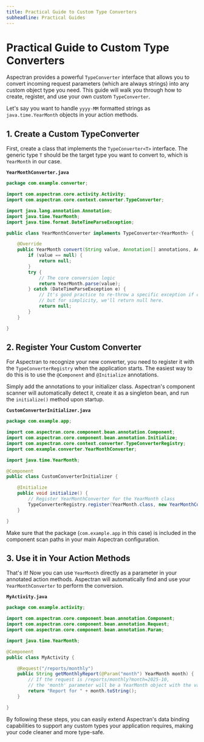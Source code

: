 ```yaml
---
title: Practical Guide to Custom Type Converters
subheadline: Practical Guides
---
```


# Practical Guide to Custom Type Converters

Aspectran provides a powerful `TypeConverter` interface that allows you to convert incoming request parameters (which are always strings) into any custom object type you need. This guide will walk you through how to create, register, and use your own custom `TypeConverter`.

Let's say you want to handle `yyyy-MM` formatted strings as `java.time.YearMonth` objects in your action methods.

## 1. Create a Custom TypeConverter

First, create a class that implements the `TypeConverter<T>` interface. The generic type `T` should be the target type you want to convert to, which is `YearMonth` in our case.

**`YearMonthConverter.java`**
```java
package com.example.converter;

import com.aspectran.core.activity.Activity;
import com.aspectran.core.context.converter.TypeConverter;

import java.lang.annotation.Annotation;
import java.time.YearMonth;
import java.time.format.DateTimeParseException;

public class YearMonthConverter implements TypeConverter<YearMonth> {

    @Override
    public YearMonth convert(String value, Annotation[] annotations, Activity activity) {
        if (value == null) {
            return null;
        }
        try {
            // The core conversion logic
            return YearMonth.parse(value);
        } catch (DateTimeParseException e) {
            // It's good practice to re-throw a specific exception if conversion fails,
            // but for simplicity, we'll return null here.
            return null;
        }
    }

}
```

## 2. Register Your Custom Converter

For Aspectran to recognize your new converter, you need to register it with the `TypeConverterRegistry` when the application starts. The easiest way to do this is to use the `@Component` and `@Initialize` annotations.

Simply add the annotations to your initializer class. Aspectran's component scanner will automatically detect it, create it as a singleton bean, and run the `initialize()` method upon startup.

**`CustomConverterInitializer.java`**
```java
package com.example.app;

import com.aspectran.core.component.bean.annotation.Component;
import com.aspectran.core.component.bean.annotation.Initialize;
import com.aspectran.core.context.converter.TypeConverterRegistry;
import com.example.converter.YearMonthConverter;

import java.time.YearMonth;

@Component
public class CustomConverterInitializer {

    @Initialize
    public void initialize() {
        // Register YearMonthConverter for the YearMonth class
        TypeConverterRegistry.register(YearMonth.class, new YearMonthConverter());
    }

}
```

Make sure that the package (`com.example.app` in this case) is included in the component scan paths in your main Aspectran configuration.

## 3. Use it in Your Action Methods

That's it! Now you can use `YearMonth` directly as a parameter in your annotated action methods. Aspectran will automatically find and use your `YearMonthConverter` to perform the conversion.

**`MyActivity.java`**
```java
package com.example.activity;

import com.aspectran.core.component.bean.annotation.Component;
import com.aspectran.core.component.bean.annotation.Request;
import com.aspectran.core.component.bean.annotation.Param;

import java.time.YearMonth;

@Component
public class MyActivity {

    @Request("/reports/monthly")
    public String getMonthlyReport(@Param("month") YearMonth month) {
        // If the request is /reports/monthly?month=2025-10,
        // the 'month' parameter will be a YearMonth object with the value 2025-10.
        return "Report for " + month.toString();
    }

}
```

By following these steps, you can easily extend Aspectran's data binding capabilities to support any custom types your application requires, making your code cleaner and more type-safe.
